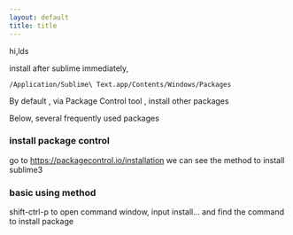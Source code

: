 ```yaml
---
layout: default
title: title
---
```


hi,lds

install after sublime immediately,

	/Application/Sublime\ Text.app/Contents/Windows/Packages

By default , via Package Control tool , install other packages

Below, several frequently used packages

### install package control
go to <https://packagecontrol.io/installation> we can see the method to install sublime3

### basic using method
shift-ctrl-p to open command window, input install... and find the command to install package
